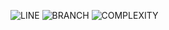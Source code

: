 ![LINE](https://img.shields.io/badge/line--coverage-90%25-brightgreen.svg)
![BRANCH](https://img.shields.io/badge/branch--coverage-87%25-brightgreen.svg)
![COMPLEXITY](https://img.shields.io/badge/complexity-1.56-brightgreen.svg)
